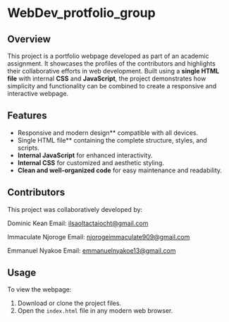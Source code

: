 # WebDev_protfolio_group

## Overview
This project is a portfolio webpage developed as part of an academic assignment. It showcases the profiles of the contributors and highlights their collaborative efforts in web development. Built using a **single HTML file** with internal **CSS** and **JavaScript**, the project demonstrates how simplicity and functionality can be combined to create a responsive and interactive webpage.

## Features
- Responsive and modern design** compatible with all devices.
- Single HTML file** containing the complete structure, styles, and scripts.
- **Internal JavaScript** for enhanced interactivity.
- **Internal CSS** for customized and aesthetic styling.
- **Clean and well-organized code** for easy maintenance and readability.

## Contributors
This project was collaboratively developed by:

Dominic Kean 
  Email: [ilsaoltactaiocht@gmail.com](mailto:ilsaoltactaiocht@gmail.com)

Immaculate Njoroge
  Email: [njorogeimmaculate909@gmail.com](mailto:njorogeimmaculate909@gmail.com)

Emmanuel Nyakoe
  Email: [emmanuelnyakoe13@gmail.com](mailto:emmanuelnyakoe13@gmail.com)

## Usage
To view the webpage:
1. Download or clone the project files.
2. Open the `index.html` file in any modern web browser.
